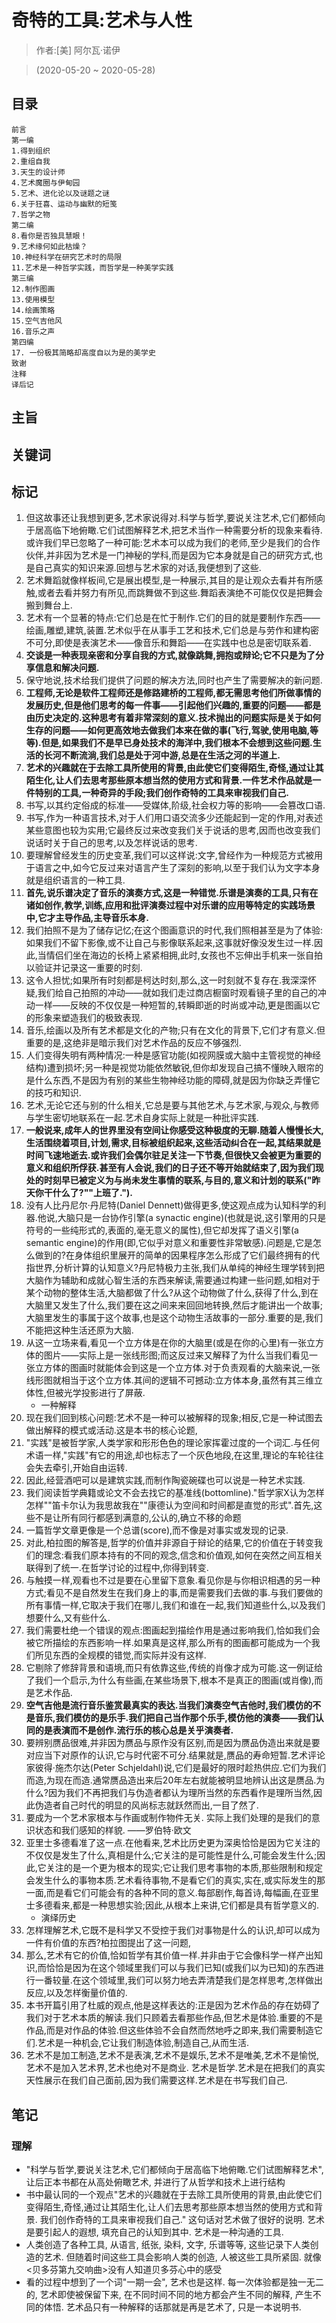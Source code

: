 # 奇特的工具:艺术与人性

> 作者:[美] 阿尔瓦·诺伊

> (2020-05-20 \~ 2020-05-28)


## 目录
```
前言
第一编
1.得到组织
2.重组自我
3.天生的设计师
4.艺术魔圈与伊甸园
5.艺术、进化论以及谜题之谜
6.关于狂喜、运动与幽默的短笺
7.哲学之物
第二编
8.看你是否独具慧眼！
9.艺术缘何如此枯燥？
10.神经科学在研究艺术时的局限
11.艺术是一种哲学实践，而哲学是一种美学实践
第三编
12.制作图画
13.使用模型
14.绘画策略
15.空气吉他风
16.音乐之声
第四编
17. 一份极其简略却高度自以为是的美学史
致谢
注释
译后记
```

## 主旨

## 关键词

## 标记
1. 但这故事还让我想到更多,艺术家说得对.科学与哲学,要说关注艺术,它们都倾向于居高临下地俯瞰.它们试图解释艺术,把艺术当作一种需要分析的现象来看待.或许我们早已忽略了一种可能:艺术本可以成为我们的老师,至少是我们的合作伙伴,并非因为艺术是一门神秘的学科,而是因为它本身就是自己的研究方式,也是自己真实的知识来源.回想与艺术家的对话,我便想到了这些.
2. 艺术舞蹈就像样板间,它是展出模型,是一种展示,其目的是让观众去看并有所感触,或者去看并努力有所见,而跳舞做不到这些.舞蹈表演绝不可能仅仅是把舞会搬到舞台上.
3. 艺术有一个显著的特点:它们总是在忙于制作.它们的目的就是要制作东西——绘画,雕塑,建筑,装置.艺术似乎在从事手工艺和技术,它们总是与劳作和建构密不可分,即使是表演艺术——像音乐和舞蹈——在实践中也总是密切联系着.
4. **交谈是一种表现亲密和分享自我的方式,就像跳舞,拥抱或辩论;它不只是为了分享信息和解决问题.**
5. 保守地说,技术给我们提供了问题的解决方法,同时也产生了需要解决的新问题.
6. **工程师,无论是软件工程师还是修路建桥的工程师,都无需思考他们所做事情的发展历史,但是他们思考的每一件事——引起他们兴趣的,重要的问题——都是由历史决定的.这种思考有着非常深刻的意义.技术抛出的问题实际是关于如何生存的问题——如何更高效地去做我们本来在做的事(飞行,驾驶,使用电脑,等等).但是,如果我们不是早已身处技术的海洋中,我们根本不会想到这些问题.生活的长河不断流淌,我们总是处于河中游,总是在生活之河的半道上.**
8. **艺术的兴趣就在于去除工具所使用的背景,由此使它们变得陌生,奇怪,通过让其陌生化,让人们去思考那些原本想当然的使用方式和背景.一件艺术作品就是一件特别的工具,一种奇异的手段;我们创作奇特的工具来审视我们自己.**
9. 书写,以其约定俗成的标准——受媒体,阶级,社会权力等的影响——会篡改口语.
10. 书写,作为一种语言技术,对于人们用口语交流多少还能起到一定的作用,对表述某些意图也较为实用;它最终反过来改变我们关于说话的思考,因而也改变我们说话时关于自己的思考,以及怎样说话的思考.
11. 要理解曾经发生的历史变革,我们可以这样说:文字,曾经作为一种规范方式被用于语言之中,如今它反过来对语言产生了深刻的影响,以至于我们认为文字本身就是组织语言的一种工具.
12. **首先,说乐谱决定了音乐的演奏方式,这是一种错觉.乐谱是演奏的工具,只有在诸如创作,教学,训练,应用和批评演奏过程中对乐谱的应用等特定的实践场景中,它才主导作品,主导音乐本身.**
13. 我们拍照不是为了储存记忆;在这个图画意识的时代,我们照相甚至是为了体验:如果我们不留下影像,或不让自己与影像联系起来,这事就好像没发生过一样.因此,当情侣们坐在海边的长椅上紧紧相拥,此时,女孩也不忘伸出手机来一张自拍以验证并记录这一重要的时刻.
14. 这令人担忧;如果所有时刻都是柯达时刻,那么,这一时刻就不复存在.我深深怀疑,我们给自己拍照的冲动——就如我们走过商店橱窗时观看镜子里的自己的冲动一样——反映的不仅仅是一种短暂的,转瞬即逝的时尚或冲动,更是图画以它的形象来塑造我们的极致表现.
15. 音乐,绘画以及所有艺术都是文化的产物;只有在文化的背景下,它们才有意义.但重要的是,这绝非是暗示我们对艺术作品的反应不够强烈.
16. 人们变得失明有两种情况:一种是感官功能(如视网膜或大脑中主管视觉的神经结构)遭到损坏;另一种是视觉功能依然敏锐,但你却发现自己搞不懂映入眼帘的是什么东西,不是因为有别的某些生物神经功能的障碍,就是因为你缺乏弄懂它的技巧和知识.
17. 艺术,无论它还与别的什么相关,它总是要与其他艺术,与艺术家,与观众,与教师与学生密切地联系在一起.艺术自身实际上就是一种批评实践.
18. **一般说来,成年人的世界里没有空间让你感受这种极度的无聊.随着人慢慢长大,生活围绕着项目,计划,需求,目标被组织起来,这些活动纠合在一起,其结果就是时间飞速地逝去.或许我们会偶尔驻足关注一下节奏,但很快又会被更为重要的意义和组织所俘获.甚至有人会说,我们的日子还不等开始就结束了,因为我们现处的时刻早已被定义为与尚未发生事情的联系,与目的,意义和计划的联系("昨天你干什么了?""上班了.").**
19. 没有人比丹尼尔·丹尼特(Daniel Dennett)做得更多,使这观点成为认知科学的利器.他说,大脑只是一台协作引擎(a synactic engine)(也就是说,这引擎用的只是符号的一些纯形式的,表面的,毫无意义的属性),但它却发挥了语义引擎(a semantic engine)的作用(即,它似乎对意义和重要性非常敏感).问题是,它是怎么做到的?在身体组织里展开的简单的因果程序怎么形成了它们最终拥有的代指世界,分析计算的认知意义?丹尼特极力主张,我们从单纯的神经生理学转到把大脑作为辅助和成就心智生活的东西来解读,需要通过构建一些问题,如相对于某个动物的整体生活,大脑都做了什么?从这个动物做了什么,获得了什么,到在大脑里又发生了什么,我们要在这之间来来回回地转换,然后才能讲出一个故事;大脑里发生的事属于这个故事,也是这个动物生活故事的一部分.重要的是,我们不能把这种生活还原为大脑.
20. 从这一立场来看,看见一个立方体是在你的大脑里(或是在你的心里)有一张立方体的图片——实际上是一张线形图;而这反过来又解释了为什么当我们看见一张立方体的图画时就能体会到这是一个立方体.对于负责观看的大脑来说,一张线形图就相当于这个立方体.其间的逻辑不可撼动:立方体本身,虽然有其三维立体性,但被光学投影进行了屏蔽.
    * 一种解释
21. 现在我们回到核心问题:艺术不是一种可以被解释的现象;相反,它是一种试图去做出解释的模式或活动.这是本书的核心论题,
22. "实践"是被哲学家,人类学家和形形色色的理论家挥霍过度的一个词汇.与任何术语一样,"实践"有它的用途,却也标志了一个灰色地段,在这里,理论的车轮往往会失去牵引,开始自由运转.
23. 因此,经营酒吧可以是建筑实践,而制作陶瓷碗碟也可以说是一种艺术实践.
24. 我们阅读哲学典籍或论文不会去找它的基准线(bottomline)."哲学家X认为怎样怎样""笛卡尔认为我思故我在""康德认为空间和时间都是直觉的形式".首先,这些不是让所有同行都感到满意的,公认的,确立不移的命题
25. 一篇哲学文章更像是一个总谱(score),而不像是对事实或发现的记录.
26. 对此,柏拉图的解答是,哲学的价值并非源自于辩论的结果,它的价值在于转变我们的理念:看我们原本持有的不同的观念,信念和价值观,如何在突然之间互相关联得到了统一.在哲学讨论的过程中,你得到转变.
27. 与触摸一样,观看也不过是要在心里留下意象.看见你是与你相识相遇的另一种方式;看见不是自然发生在我们身上的事,而是需要我们去做的事.与我们要做的所有事情一样,它取决于我们在哪儿,我们和谁在一起,我们知道些什么,以及我们想要什么,又有些什么.
28. 我们需要杜绝一个错误的观点:图画起到描绘作用是通过影响我们,恰如我们会被它所描绘的东西影响一样.如果真是这样,那么所有的图画都可能成为一个我们所见东西的全规模的错觉,而实际并没有这样.
29. 它剔除了修辞背景和语境,而只有依靠这些,传统的肖像才成为可能.这一例证给了我们一个启示,为什么有些画,在某些场景下,根本不是真正的图画(或肖像),而是艺术作品.
30. **空气吉他是流行音乐鉴赏最真实的表达.当我们演奏空气吉他时,我们模仿的不是音乐,我们模仿的是乐手.我们把自己当作那个乐手,模仿他的演奏——我们认同的是表演而不是创作.流行乐的核心总是关乎演奏者.**
31. 要辨别赝品很难,并非因为赝品与原作没有区别,而是因为赝品伪造出来就是要对应当下对原作的认识,它与时代密不可分.结果就是,赝品的寿命短暂.艺术评论家彼得·施杰尔达(Peter Schjeldahl)说,它们是最好的限时趁热供应.它们为我们而造,为现在而造.通常赝品造出来后20年左右就能被明显地辨认出这是赝品.为什么?因为我们不再把我们与伪造者都认为理所当然的东西看作是理所当然,因此伪造者自己时代的明显的风尚标志就跃然而出,一目了然了.
32. 要成为一个艺术家根本与作画或制作物件无关. 实际上我们处理的是我们的意识状态和我们感知的样貌. ——罗伯特·欧文
33. 亚里士多德看准了这一点.在他看来,艺术比历史更为深奥恰恰是因为它关注的不仅仅是发生了什么,真相是什么;它关注的是可能性是什么,可能会发生什么;因此,它关注的是一个更为根本的现实;它让我们思考事物的本质,那些限制和规定会发生什么的事物本质.艺术看待事物,不是看它们的真实,实在,或实际发生的那一面,而是看它们可能会有的各种不同的意义.每部剧作,每首诗,每幅画,在亚里士多德看来,都是一种思想实验;因此,从根本上来讲,它们都是具有哲学意义的.
    * 演绎历史
35. 怎样理解艺术,它既不是科学又不受控于我们对事物是什么的认识,却可以成为一件有价值的东西?柏拉图提出了这一问题,
36. 那么,艺术有它的价值,恰如哲学有其价值一样.并非由于它会像科学一样产出知识,而恰恰是因为在这个领域里我们可以与我们已知(或我们以为已知)的东西进行一番较量.在这个领域里,我们可以努力地去弄清楚我们是怎样思考,怎样做出反应,以及怎样衡量价值的.
38. 本书开篇引用了杜威的观点,他是这样表达的:正是因为艺术作品的存在妨碍了我们对于艺术本质的解读.我们只顾着去看那些作品,但艺术是体验.重要的不是作品,而是对作品的体验.但这些体验不会自然而然地呼之即来,我们需要制造它们.艺术是一种机会,它让我们制造体验,制造自己,从而生活.
39. 艺术不是加工制造,艺术不是表演,艺术不是娱乐,艺术不是唯美,艺术不是愉悦,艺术不是加入艺术界,艺术也绝对不是商业. 艺术是哲学.艺术是在把我们的真实天性展示在我们自己面前,因为我们需要这样.艺术是在书写我们自己.

## 笔记

### 理解
* "科学与哲学,要说关注艺术,它们都倾向于居高临下地俯瞰.它们试图解释艺术", 让后正本书都在从高处俯瞰艺术, 并进行了从哲学和技术上进行结构
* 书中最认同的一个观点"艺术的兴趣就在于去除工具所使用的背景,由此使它们变得陌生,奇怪,通过让其陌生化,让人们去思考那些原本想当然的使用方式和背景. 我们创作奇特的工具来审视我们自己." 这句话对艺术做了很好的说明. 艺术是要引起人的遐想, 填充自己的认知到其中. 艺术是一种沟通的工具.
* 人类创造了各种工具, 从语言, 纸张, 染料, 文字, 乐谱等等, 这些记录下人类创造的艺术. 但随着时间这些工具会影响人类的创造, 人被这些工具所紧固. 就像<贝多芬第九交响曲>没有人知道贝多芬心中的感受
* 看的过程中想到了一个词"一期一会", 艺术也是这样. 每一次体验都是独一无二的, 艺术即使被保留下来, 在不同时间不同的地方都会产生不同的解释, 产生不同的体悟. 艺术品只有一种解释的话那就是再是艺术了, 只是一本说明书.
